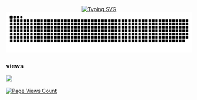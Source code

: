 <div align="center">

  <!-- dynamic typing effect -->
  <div align="center">
    <!-- Blog address redirection -->
    <a href="https://thornboo.github.io">
      <img src="https://readme-typing-svg.demolab.com?font=Fira+Code&pause=1000&width=435&lines=System.out.println(%22Hello%2C+World!%22);Console.WriteLine(%22Hello%2C+World!%22);fmt.Println(%22Hello%2C+World!%22)" alt="Typing SVG" />
    </a>
  </div>

  <div>
    <!-- Snake Code Contribution Map -->
    <picture>
      <source media="(prefers-color-scheme: dark)" srcset="https://raw.githubusercontent.com/thornboo/thornboo/output/github-contribution-grid-snake-dark.svg">
      <source media="(prefers-color-scheme: light)" srcset="https://raw.githubusercontent.com/thornboo/thornboo/output/github-contribution-grid-snake.svg">
      <img alt="github contribution grid snake animation" src="https://raw.githubusercontent.com/thornboo/thornboo/output/github-contribution-grid-snake.svg">
    </picture>
  </div>
  
</div>

### views
![](https://komarev.com/ghpvc/?username=thornboo)

[![Page Views Count](https://badges.toozhao.com/badges/01HVJYJJ9Z1A84QCZP7J323233/green.svg)](https://badges.toozhao.com/stats/01HVJYJJ9Z1A84QCZP7J323233 "Get your own page views count badge on badges.toozhao.com")
